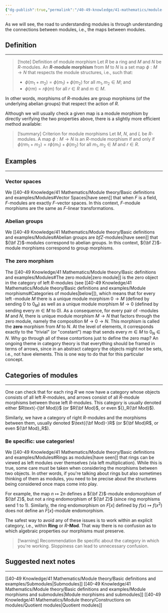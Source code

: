 ```yaml
---
{"dg-publish":true,"permalink":"/40-49-knowledge/41-mathematics/module-theory/basic-definitions-and-examples/module-morphisms/","tags":["module_theory"],"updated":"2025-09-25T10:54:27-07:00"}
---
```


As we will see, the road to understanding modules is through understanding the connections between modules, i.e., the maps between modules.

## Definition
---

>[!note] Definition of module morphism
>Let $R$ be a ring and $M$ and $N$ be $R$-modules. An **$R$-module morphism** from $M$ to $N$ is a set map $\phi:M\to N$ that respects the module structures, i.e., such that:
>- $\phi(m_1+m_2)=\phi(m_1)+\phi(m_2)$ for all $m_1, m_2\in M$; and
>- $\phi(rm)=r\phi(m)$ for all $r\in R$ and $m\in M$.

In other words, morphisms of $R$-modules are group morphisms (of the underlying abelian groups) that respect the action of $R$.

Although we will usually check a given map is a module morphism by directly verifying the two properties above, there is a slightly more efficient method available:

>[!summary] Criterion for module morphisms
>Let $M$, $N$, and $L$ be $R$-modules. A map $\phi:M\to N$ is an $R$-module morphism if and only if $\phi(rm_1+m_2)=r\phi(m_1)+\phi(m_2)$ for all $m_1, m_2\in M$ and $r\in R$.

## Examples
---

### Vector spaces

We [[40-49 Knowledge/41 Mathematics/Module theory/Basic definitions and examples/Modules#Vector Spaces\|have seen]] that when $F$ is a field, $F$-modules are exactly $F$-vector spaces. In this context, $F$-module morphisms are the same as $F$-linear transformations.

### Abelian groups

We [[40-49 Knowledge/41 Mathematics/Module theory/Basic definitions and examples/Modules#Abelian groups are ${ bf Z}$-modules\|have seen]] that ${\bf Z}$-modules correspond to  abelian groups. In this context, ${\bf Z}$-module morphisms correspond to group morphisms.

### The zero morphism

The [[40-49 Knowledge/41 Mathematics/Module theory/Basic definitions and examples/Modules#The zero module\|zero module]] is the zero object in the category of left $R$-modules (see [[40-49 Knowledge/41 Mathematics/Module theory/Basic definitions and examples/Module morphisms#Categories of modules\|below]]), which means that for every left -module $M$ there is a unique module morphism $0\to M$ (defined by sending $0$ to $0_M$) as well as a unique module morphism $M\to 0$ (defined by sending every $m\in M$ to $0$). As a consequence, for every pair of -modules $M$ and $N$, there is unique module morphism $M\to N$ that factors through the zero module, namely the composition $M\to 0\to N$. This morphism is called the **zero** morphism from $M$ to $N$. At the level of elements, it corresponds exactly to the "trivial" (or "constant") map that sends every $m\in M$ to $0_N\in N$. Why go through all of these contortions just to define the zero map? An ongoing theme in category theory is that everything should be framed in terms of arrows, since in an abstract category the objects might not be sets, i.e., not have elements. This is one way to do that for this particular concept.

## Categories of modules
---

One can check that for each ring $R$ we now have a category whose objects consists of all left $R$-modules, and arrows consist of all $R$-module morphisms between those left $R$-modules. This category is usually denoted either $R\text{-{\bf Mod}}$ (or $R{\bf Mod}$, or even ${}_R{\bf Mod}$).

Similarly, we have a category of right $R$-modules and the morphisms between them, usually denoted $\text{{\bf Mod}-}R$ (or ${\bf Mod}R$, or even ${\bf Mod}_R$).

### Be specific: use categories!

We [[40-49 Knowledge/41 Mathematics/Module theory/Basic definitions and examples/Modules#Rings as modules\|have seen]] that rings can be viewed as left modules over themselves (via left multiplication). While this is true, some care must be taken when considering the morphisms between two objects. In other words, if you're talking about rings but also sometimes thinking of them as modules, you need to be precise about the structures being considered once maps come into play.

For example, the map $n\mapsto 2n$ defines a ${\bf Z}$-module endomorphism of ${\bf Z}$, but not a ring endomorphism of ${\bf Z}$ (since ring morphisms send 1 to 1). Similarly, the ring endomorphism on $F[x]$ defined by $f(x)\mapsto f(x^2)$ does not define an $F[x]$-module endomorphism.

The safest way to avoid any of these issues is to work within an explicit category, i.e., within $\textbf{Ring}$ or $R\textbf{-Mod}$. That way there is no confusion as to which algebraic properties our morphisms must preserve.

> [!warning] Recommendation
> Be specific about the category in which you're working. Sloppiness can lead to unnecessary confusion.

## Suggested next notes
---

[[40-49 Knowledge/41 Mathematics/Module theory/Basic definitions and examples/Submodules\|Submodules]]
[[40-49 Knowledge/41 Mathematics/Module theory/Basic definitions and examples/Module morphisms and submodules\|Module morphisms and submodules]]
[[40-49 Knowledge/41 Mathematics/Module theory/Constructions on modules/Quotient modules\|Quotient modules]]

